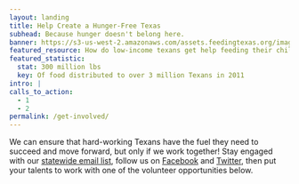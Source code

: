 ```yaml
---
layout: landing
title: Help Create a Hunger-Free Texas
subhead: Because hunger doesn't belong here.
banner: https://s3-us-west-2.amazonaws.com/assets.feedingtexas.org/images/banners/banner-04.jpg
featured_resource: How do low-income texans get help feeding their children?
featured_statistic:
  stat: 300 million lbs
  key: Of food distributed to over 3 million Texans in 2011
intro: |
calls_to_action:
  - 1
  - 2
permalink: /get-involved/
---
```

We can ensure that hard-working Texans have the fuel they need to succeed and move forward, but only if we work together! Stay engaged with our [statewide email list](/news/sign-up/), follow us on [Facebook](https://www.facebook.com/feedingtexas/) and [Twitter](https://twitter.com/FeedingTexas), then put your talents to work with one of the volunteer opportunities below.
